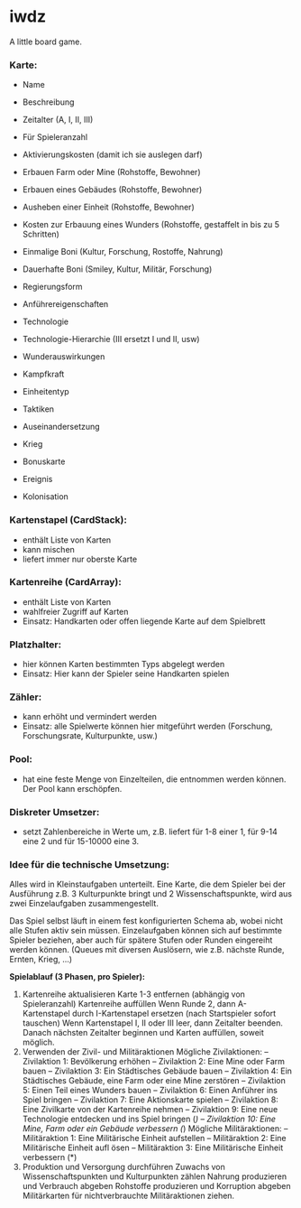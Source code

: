 # iwdz
A little board game.

### Karte:
- Name
- Beschreibung
- Zeitalter (A, I, II, III)
- Für Spieleranzahl
- Aktivierungskosten (damit ich sie auslegen darf)
- Erbauen Farm oder Mine (Rohstoffe, Bewohner)
- Erbauen eines Gebäudes (Rohstoffe, Bewohner)
- Ausheben einer Einheit (Rohstoffe, Bewohner)
- Kosten zur Erbauung eines Wunders (Rohstoffe, gestaffelt in bis zu 5 Schritten)
- Einmalige Boni (Kultur, Forschung, Rostoffe, Nahrung)
- Dauerhafte Boni (Smiley, Kultur, Militär, Forschung)

- Regierungsform
- Anführereigenschaften
- Technologie
- Technologie-Hierarchie (III ersetzt I und II, usw)
- Wunderauswirkungen

- Kampfkraft
- Einheitentyp
- Taktiken
- Auseinandersetzung
- Krieg
- Bonuskarte
- Ereignis
- Kolonisation


### Kartenstapel (CardStack):
- enthält Liste von Karten
- kann mischen
- liefert immer nur oberste Karte

### Kartenreihe (CardArray):
- enthält Liste von Karten
- wahlfreier Zugriff auf Karten 
- Einsatz: Handkarten oder offen liegende Karte auf dem Spielbrett

### Platzhalter:
- hier können Karten bestimmten Typs abgelegt werden
- Einsatz: Hier kann der Spieler seine Handkarten spielen

### Zähler:
- kann erhöht und vermindert werden
- Einsatz: alle Spielwerte können hier mitgeführt werden (Forschung, Forschungsrate, Kulturpunkte, usw.)

### Pool:
- hat eine feste Menge von Einzelteilen, die entnommen werden können. Der Pool kann erschöpfen.

### Diskreter Umsetzer:
- setzt Zahlenbereiche in Werte um, z.B. liefert für 1-8 einer 1, für 9-14 eine 2 und für 15-10000 eine 3.


### Idee für die technische Umsetzung:
Alles wird in Kleinstaufgaben unterteilt. Eine Karte, die dem Spieler bei der Ausführung z.B. 3 Kulturpunkte bringt und 2 Wissenschaftspunkte, wird aus zwei Einzelaufgaben zusammengestellt.

Das Spiel selbst läuft in einem fest konfigurierten Schema ab, wobei nicht alle Stufen aktiv sein müssen. Einzelaufgaben können sich auf bestimmte Spieler beziehen, aber auch für spätere Stufen oder Runden eingereiht werden können. (Queues mit diversen Auslösern, wie z.B. nächste Runde, Ernten, Krieg, ...)

**Spielablauf (3 Phasen, pro Spieler):**
1. Kartenreihe aktualisieren
  Karte 1-3 entfernen (abhängig von Spieleranzahl)
  Kartenreihe auffüllen
  Wenn Runde 2, dann A-Kartenstapel durch I-Kartenstapel ersetzen (nach Startspieler sofort tauschen)
  Wenn Kartenstapel I, II oder III leer, dann Zeitalter beenden. Danach nächsten Zeitalter beginnen und Karten auffüllen, soweit möglich.
2. Verwenden der Zivil- und Militäraktionen
  Mögliche Zivilaktionen:
  – Zivilaktion 1: Bevölkerung erhöhen
  – Zivilaktion 2: Eine Mine oder Farm bauen
  – Zivilaktion 3: Ein Städtisches Gebäude bauen
  – Zivilaktion 4: Ein Städtisches Gebäude, eine Farm oder eine Mine zerstören
  – Zivilaktion 5: Einen Teil eines Wunders bauen
  – Zivilaktion 6: Einen Anführer ins Spiel bringen
  – Zivilaktion 7: Eine Aktionskarte spielen
  – Zivilaktion 8: Eine Zivilkarte von der Kartenreihe nehmen
  – Zivilaktion 9: Eine neue Technologie entdecken und ins Spiel bringen (*)
  – Zivilaktion 10: Eine Mine, Farm oder ein Gebäude verbessern (*)
  Mögliche Militäraktionen:
  – Militäraktion 1: Eine Militärische Einheit aufstellen
  – Militäraktion 2: Eine Militärische Einheit aufl ösen
  – Militäraktion 3: Eine Militärische Einheit verbessern (*)
3. Produktion und Versorgung durchführen
  Zuwachs von Wissenschaftspunkten und Kulturpunkten zählen
  Nahrung produzieren und Verbrauch abgeben
  Rohstoffe produzieren und Korruption abgeben
  Militärkarten für nichtverbrauchte Militäraktionen ziehen.
